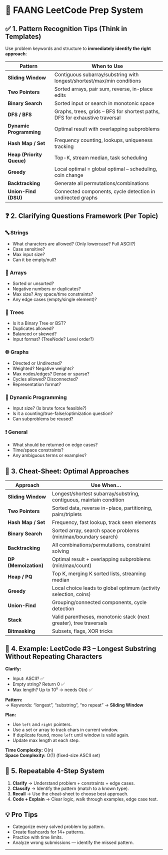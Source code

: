 # 🧠 FAANG LeetCode Prep System

## ✅ 1. Pattern Recognition Tips (Think in Templates)

Use problem keywords and structure to **immediately identify the right approach**:

| Pattern               | When to Use                                                                 |
|-----------------------|------------------------------------------------------------------------------|
| **Sliding Window**     | Contiguous subarray/substring with longest/shortest/max/min conditions      |
| **Two Pointers**       | Sorted arrays, pair sum, reverse, in-place edits                            |
| **Binary Search**      | Sorted input or search in monotonic space                                   |
| **DFS / BFS**          | Graphs, trees, grids – BFS for shortest paths, DFS for exhaustive traversal |
| **Dynamic Programming**| Optimal result with overlapping subproblems                                 |
| **Hash Map / Set**     | Frequency counting, lookups, uniqueness tracking                            |
| **Heap (Priority Queue)**| Top-K, stream median, task scheduling                                      |
| **Greedy**             | Local optimal = global optimal – scheduling, coin change                    |
| **Backtracking**       | Generate all permutations/combinations                                      |
| **Union-Find (DSU)**   | Connected components, cycle detection in undirected graphs                  |


## ❓ 2. Clarifying Questions Framework (Per Topic)

### 🔤 **Strings**
- What characters are allowed? (Only lowercase? Full ASCII?)
- Case sensitive?
- Max input size?
- Can it be empty/null?

### 🧮 **Arrays**
- Sorted or unsorted?
- Negative numbers or duplicates?
- Max size? Any space/time constraints?
- Any edge cases (empty/single element)?

### 🌲 **Trees**
- Is it a Binary Tree or BST?
- Duplicates allowed?
- Balanced or skewed?
- Input format? (TreeNode? Level order?)

### 🌐 **Graphs**
- Directed or Undirected?
- Weighted? Negative weights?
- Max nodes/edges? Dense or sparse?
- Cycles allowed? Disconnected?
- Representation format?

### 📐 **Dynamic Programming**
- Input size? (Is brute force feasible?)
- Is it a counting/true-false/optimization question?
- Can subproblems be reused?

### ❗ **General**
- What should be returned on edge cases?
- Time/space constraints?
- Any ambiguous terms or examples?


## 📎 3. Cheat-Sheet: Optimal Approaches

| Approach             | Use When…                                                                    |
|----------------------|-------------------------------------------------------------------------------|
| **Sliding Window**     | Longest/shortest subarray/substring, contiguous, maintain condition         |
| **Two Pointers**       | Sorted data, reverse in-place, partitioning, pairs/triplets                 |
| **Hash Map / Set**     | Frequency, fast lookup, track seen elements                                 |
| **Binary Search**      | Sorted array, search space problems (min/max/boundary search)               |
| **Backtracking**       | All combinations/permutations, constraint solving                           |
| **DP (Memoization)**   | Optimal result + overlapping subproblems (min/max/count)                    |
| **Heap / PQ**          | Top K, merging K sorted lists, streaming median                             |
| **Greedy**             | Local choice leads to global optimum (activity selection, coins)            |
| **Union-Find**         | Grouping/connected components, cycle detection                              |
| **Stack**              | Valid parentheses, monotonic stack (next greater), tree traversals          |
| **Bitmasking**         | Subsets, flags, XOR tricks                                                   |



## 🧠 4. Example: LeetCode #3 – Longest Substring Without Repeating Characters

**Clarify:**
- Input: ASCII? ✅
- Empty string? Return 0 ✅
- Max length? Up to 10⁵ → needs O(n) ✅

**Pattern:**  
→ Keywords: “longest”, “substring”, “no repeat” → **Sliding Window**

**Plan:**  
- Use `left` and `right` pointers.
- Use a set or array to track chars in current window.
- If duplicate found, move `left` until window is valid again.
- Update max length at each step.

**Time Complexity:** O(n)  
**Space Complexity:** O(1) (fixed-size ASCII set)


## 🔁 5. Repeatable 4-Step System

1. **Clarify** → Understand problem + constraints + edge cases.
2. **Classify** → Identify the pattern (match to a known type).
3. **Recall** → Use the cheat-sheet to choose best approach.
4. **Code + Explain** → Clear logic, walk through examples, edge case test.


## 💡 Pro Tips

- Categorize every solved problem by pattern.
- Create flashcards for 14+ patterns.
- Practice with time limits.
- Analyze wrong submissions — identify the missed pattern.

---